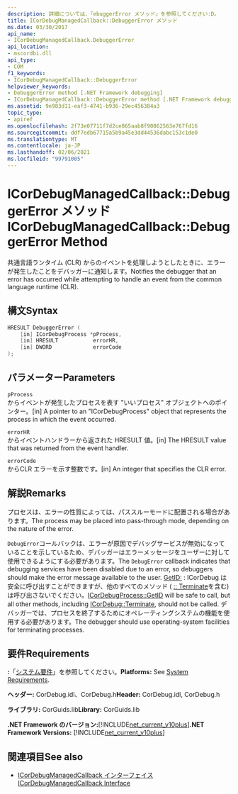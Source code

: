 ```yaml
---
description: 詳細については、「ebuggerError メソッド」を参照してください:D。
title: ICorDebugManagedCallback::DebuggerError メソッド
ms.date: 03/30/2017
api_name:
- ICorDebugManagedCallback.DebuggerError
api_location:
- mscordbi.dll
api_type:
- COM
f1_keywords:
- ICorDebugManagedCallback::DebuggerError
helpviewer_keywords:
- DebuggerError method [.NET Framework debugging]
- ICorDebugManagedCallback::DebuggerError method [.NET Framework debugging]
ms.assetid: 9e983d11-eaf3-4741-b936-29ec456384a3
topic_type:
- apiref
ms.openlocfilehash: 2f73e07711f7d2ce865aab8f90862563e767fd16
ms.sourcegitcommit: ddf7edb67715a5b9a45e3dd44536dabc153c1de0
ms.translationtype: MT
ms.contentlocale: ja-JP
ms.lasthandoff: 02/06/2021
ms.locfileid: "99791005"
---
```

# <a name="icordebugmanagedcallbackdebuggererror-method"></a><span data-ttu-id="99af2-103">ICorDebugManagedCallback::DebuggerError メソッド</span><span class="sxs-lookup"><span data-stu-id="99af2-103">ICorDebugManagedCallback::DebuggerError Method</span></span>

<span data-ttu-id="99af2-104">共通言語ランタイム (CLR) からのイベントを処理しようとしたときに、エラーが発生したことをデバッガーに通知します。</span><span class="sxs-lookup"><span data-stu-id="99af2-104">Notifies the debugger that an error has occurred while attempting to handle an event from the common language runtime (CLR).</span></span>  
  
## <a name="syntax"></a><span data-ttu-id="99af2-105">構文</span><span class="sxs-lookup"><span data-stu-id="99af2-105">Syntax</span></span>  
  
```cpp  
HRESULT DebuggerError (  
    [in] ICorDebugProcess *pProcess,  
    [in] HRESULT           errorHR,  
    [in] DWORD             errorCode  
);  
```  
  
## <a name="parameters"></a><span data-ttu-id="99af2-106">パラメーター</span><span class="sxs-lookup"><span data-stu-id="99af2-106">Parameters</span></span>  

 `pProcess`  
 <span data-ttu-id="99af2-107">からイベントが発生したプロセスを表す "いいプロセス" オブジェクトへのポインター。</span><span class="sxs-lookup"><span data-stu-id="99af2-107">[in] A pointer to an "ICorDebugProcess" object that represents the process in which the event occurred.</span></span>  
  
 `errorHR`  
 <span data-ttu-id="99af2-108">からイベントハンドラーから返された HRESULT 値。</span><span class="sxs-lookup"><span data-stu-id="99af2-108">[in] The HRESULT value that was returned from the event handler.</span></span>  
  
 `errorCode`  
 <span data-ttu-id="99af2-109">からCLR エラーを示す整数です。</span><span class="sxs-lookup"><span data-stu-id="99af2-109">[in] An integer that specifies the CLR error.</span></span>  
  
## <a name="remarks"></a><span data-ttu-id="99af2-110">解説</span><span class="sxs-lookup"><span data-stu-id="99af2-110">Remarks</span></span>  

 <span data-ttu-id="99af2-111">プロセスは、エラーの性質によっては、パススルーモードに配置される場合があります。</span><span class="sxs-lookup"><span data-stu-id="99af2-111">The process may be placed into pass-through mode, depending on the nature of the error.</span></span>  
  
 <span data-ttu-id="99af2-112">`DebugError`コールバックは、エラーが原因でデバッグサービスが無効になっていることを示しているため、デバッガーはエラーメッセージをユーザーに対して使用できるようにする必要があります。</span><span class="sxs-lookup"><span data-stu-id="99af2-112">The `DebugError` callback indicates that debugging services have been disabled due to an error, so debuggers should make the error message available to the user.</span></span> <span data-ttu-id="99af2-113">[GetID:](icordebugprocess-getid-method.md) : ICorDebug は安全に呼び出すことができますが、他のすべてのメソッド ( [:: Terminate](icordebug-terminate-method.md)を含む) は呼び出さないでください。</span><span class="sxs-lookup"><span data-stu-id="99af2-113">[ICorDebugProcess::GetID](icordebugprocess-getid-method.md) will be safe to call, but all other methods, including [ICorDebug::Terminate](icordebug-terminate-method.md), should not be called.</span></span> <span data-ttu-id="99af2-114">デバッガーでは、プロセスを終了するためにオペレーティングシステムの機能を使用する必要があります。</span><span class="sxs-lookup"><span data-stu-id="99af2-114">The debugger should use operating-system facilities for terminating processes.</span></span>  
  
## <a name="requirements"></a><span data-ttu-id="99af2-115">要件</span><span class="sxs-lookup"><span data-stu-id="99af2-115">Requirements</span></span>  

 <span data-ttu-id="99af2-116">**:**「[システム要件](../../get-started/system-requirements.md)」を参照してください。</span><span class="sxs-lookup"><span data-stu-id="99af2-116">**Platforms:** See [System Requirements](../../get-started/system-requirements.md).</span></span>  
  
 <span data-ttu-id="99af2-117">**ヘッダー:** CorDebug.idl、CorDebug.h</span><span class="sxs-lookup"><span data-stu-id="99af2-117">**Header:** CorDebug.idl, CorDebug.h</span></span>  
  
 <span data-ttu-id="99af2-118">**ライブラリ:** CorGuids.lib</span><span class="sxs-lookup"><span data-stu-id="99af2-118">**Library:** CorGuids.lib</span></span>  
  
 <span data-ttu-id="99af2-119">**.NET Framework のバージョン:**[!INCLUDE[net_current_v10plus](../../../../includes/net-current-v10plus-md.md)]</span><span class="sxs-lookup"><span data-stu-id="99af2-119">**.NET Framework Versions:** [!INCLUDE[net_current_v10plus](../../../../includes/net-current-v10plus-md.md)]</span></span>  
  
## <a name="see-also"></a><span data-ttu-id="99af2-120">関連項目</span><span class="sxs-lookup"><span data-stu-id="99af2-120">See also</span></span>

- [<span data-ttu-id="99af2-121">ICorDebugManagedCallback インターフェイス</span><span class="sxs-lookup"><span data-stu-id="99af2-121">ICorDebugManagedCallback Interface</span></span>](icordebugmanagedcallback-interface.md)
